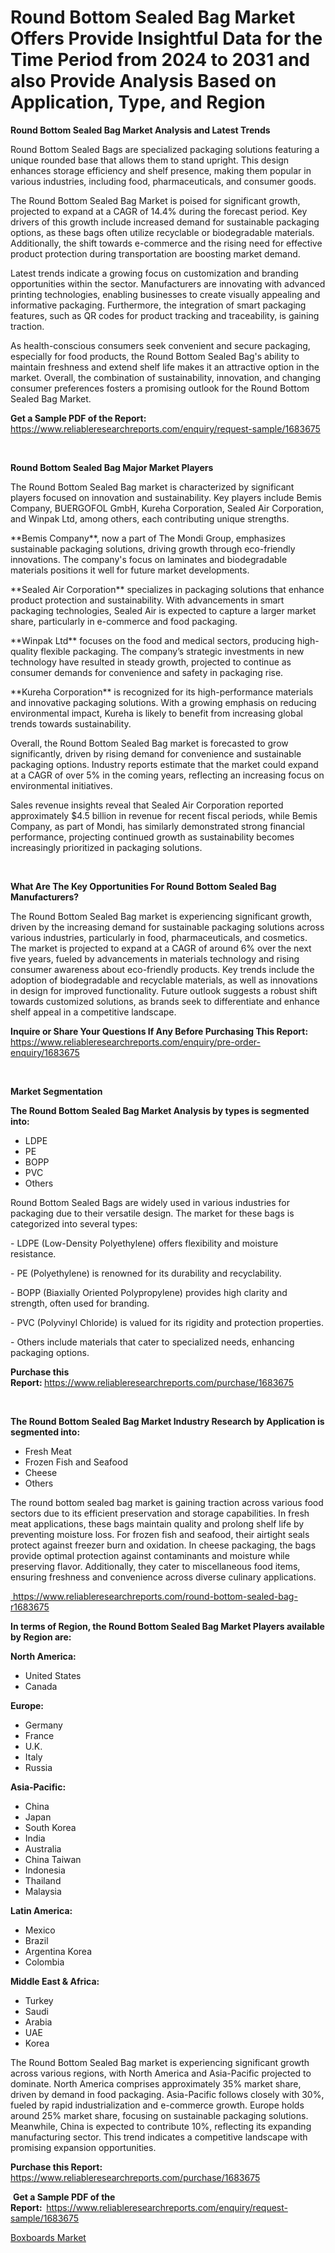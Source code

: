 <p><h1>Round Bottom Sealed Bag Market Offers Provide Insightful Data for the Time Period from 2024 to 2031 and also Provide Analysis Based on Application, Type, and Region</h1></p><p><strong>Round Bottom Sealed Bag Market Analysis and Latest Trends</strong></p>
<p><p>Round Bottom Sealed Bags are specialized packaging solutions featuring a unique rounded base that allows them to stand upright. This design enhances storage efficiency and shelf presence, making them popular in various industries, including food, pharmaceuticals, and consumer goods.</p><p>The Round Bottom Sealed Bag Market is poised for significant growth, projected to expand at a CAGR of 14.4% during the forecast period. Key drivers of this growth include increased demand for sustainable packaging options, as these bags often utilize recyclable or biodegradable materials. Additionally, the shift towards e-commerce and the rising need for effective product protection during transportation are boosting market demand.</p><p>Latest trends indicate a growing focus on customization and branding opportunities within the sector. Manufacturers are innovating with advanced printing technologies, enabling businesses to create visually appealing and informative packaging. Furthermore, the integration of smart packaging features, such as QR codes for product tracking and traceability, is gaining traction.</p><p>As health-conscious consumers seek convenient and secure packaging, especially for food products, the Round Bottom Sealed Bag's ability to maintain freshness and extend shelf life makes it an attractive option in the market. Overall, the combination of sustainability, innovation, and changing consumer preferences fosters a promising outlook for the Round Bottom Sealed Bag Market.</p></p>
<p><strong>Get a Sample PDF of the Report:&nbsp;</strong> <a href="https://www.reliableresearchreports.com/enquiry/request-sample/1683675?utm_campaign=2002&utm_medium=2&utm_source=Github&utm_content=ia&utm_term=30122024&utm_id=round-bottom-sealed-bag">https://www.reliableresearchreports.com/enquiry/request-sample/1683675</a></p>
<p>&nbsp;</p>
<p><strong>Round Bottom Sealed Bag Major Market Players</strong></p>
<p><p>The Round Bottom Sealed Bag market is characterized by significant players focused on innovation and sustainability. Key players include Bemis Company, BUERGOFOL GmbH, Kureha Corporation, Sealed Air Corporation, and Winpak Ltd, among others, each contributing unique strengths.</p><p>**Bemis Company**, now a part of The Mondi Group, emphasizes sustainable packaging solutions, driving growth through eco-friendly innovations. The company's focus on laminates and biodegradable materials positions it well for future market developments. </p><p>**Sealed Air Corporation** specializes in packaging solutions that enhance product protection and sustainability. With advancements in smart packaging technologies, Sealed Air is expected to capture a larger market share, particularly in e-commerce and food packaging.</p><p>**Winpak Ltd** focuses on the food and medical sectors, producing high-quality flexible packaging. The company’s strategic investments in new technology have resulted in steady growth, projected to continue as consumer demands for convenience and safety in packaging rise.</p><p>**Kureha Corporation** is recognized for its high-performance materials and innovative packaging solutions. With a growing emphasis on reducing environmental impact, Kureha is likely to benefit from increasing global trends towards sustainability.</p><p>Overall, the Round Bottom Sealed Bag market is forecasted to grow significantly, driven by rising demand for convenience and sustainable packaging options. Industry reports estimate that the market could expand at a CAGR of over 5% in the coming years, reflecting an increasing focus on environmental initiatives.</p><p>Sales revenue insights reveal that Sealed Air Corporation reported approximately $4.5 billion in revenue for recent fiscal periods, while Bemis Company, as part of Mondi, has similarly demonstrated strong financial performance, projecting continued growth as sustainability becomes increasingly prioritized in packaging solutions.</p></p>
<p>&nbsp;</p>
<p><strong>What Are The Key Opportunities For Round Bottom Sealed Bag Manufacturers?</strong></p>
<p><p>The Round Bottom Sealed Bag market is experiencing significant growth, driven by the increasing demand for sustainable packaging solutions across various industries, particularly in food, pharmaceuticals, and cosmetics. The market is projected to expand at a CAGR of around 6% over the next five years, fueled by advancements in materials technology and rising consumer awareness about eco-friendly products. Key trends include the adoption of biodegradable and recyclable materials, as well as innovations in design for improved functionality. Future outlook suggests a robust shift towards customized solutions, as brands seek to differentiate and enhance shelf appeal in a competitive landscape.</p></p>
<p><strong>Inquire or Share Your Questions If Any Before Purchasing This Report:</strong> <a href="https://www.reliableresearchreports.com/enquiry/pre-order-enquiry/1683675?utm_campaign=2002&utm_medium=2&utm_source=Github&utm_content=ia&utm_term=30122024&utm_id=round-bottom-sealed-bag">https://www.reliableresearchreports.com/enquiry/pre-order-enquiry/1683675</a></p>
<p>&nbsp;</p>
<p><strong>Market Segmentation</strong></p>
<p><strong>The Round Bottom Sealed Bag Market Analysis by types is segmented into:</strong></p>
<p><ul><li>LDPE</li><li>PE</li><li>BOPP</li><li>PVC</li><li>Others</li></ul></p>
<p><p>Round Bottom Sealed Bags are widely used in various industries for packaging due to their versatile design. The market for these bags is categorized into several types: </p><p>- LDPE (Low-Density Polyethylene) offers flexibility and moisture resistance.</p><p>- PE (Polyethylene) is renowned for its durability and recyclability.</p><p>- BOPP (Biaxially Oriented Polypropylene) provides high clarity and strength, often used for branding.</p><p>- PVC (Polyvinyl Chloride) is valued for its rigidity and protection properties.</p><p>- Others include materials that cater to specialized needs, enhancing packaging options.</p></p>
<p><strong>Purchase this Report:&nbsp;</strong><a href="https://www.reliableresearchreports.com/purchase/1683675?utm_campaign=2002&utm_medium=2&utm_source=Github&utm_content=ia&utm_term=30122024&utm_id=round-bottom-sealed-bag">https://www.reliableresearchreports.com/purchase/1683675</a></p>
<p>&nbsp;</p>
<p><strong>The Round Bottom Sealed Bag Market Industry Research by Application is segmented into:</strong></p>
<p><ul><li>Fresh Meat</li><li>Frozen Fish and Seafood</li><li>Cheese</li><li>Others</li></ul></p>
<p><p>The round bottom sealed bag market is gaining traction across various food sectors due to its efficient preservation and storage capabilities. In fresh meat applications, these bags maintain quality and prolong shelf life by preventing moisture loss. For frozen fish and seafood, their airtight seals protect against freezer burn and oxidation. In cheese packaging, the bags provide optimal protection against contaminants and moisture while preserving flavor. Additionally, they cater to miscellaneous food items, ensuring freshness and convenience across diverse culinary applications.</p></p>
<p><a href="https://www.reliableresearchreports.com/round-bottom-sealed-bag-r1683675?utm_campaign=2002&utm_medium=2&utm_source=Github&utm_content=ia&utm_term=30122024&utm_id=round-bottom-sealed-bag">&nbsp;https://www.reliableresearchreports.com/round-bottom-sealed-bag-r1683675</a></p>
<p><strong>In terms of Region, the Round Bottom Sealed Bag Market Players available by Region are:</strong></p>
<p>
    <p> <strong> North America: </strong>
        <ul>
            <li>United States</li>
            <li>Canada</li>
        </ul>
        </p> 
    <p> <strong> Europe: </strong>
        <ul>
            <li>Germany</li>
            <li>France</li>
            <li>U.K.</li>
            <li>Italy</li>
            <li>Russia</li>
        </ul>
        </p> 
    <p> <strong> Asia-Pacific: </strong>
        <ul>
            <li>China</li>
            <li>Japan</li>
            <li>South Korea</li>
            <li>India</li>
            <li>Australia</li>
            <li>China Taiwan</li>
            <li>Indonesia</li>
            <li>Thailand</li>
            <li>Malaysia</li>
        </ul>
        </p> 
    <p> <strong> Latin America: </strong>
        <ul>
            <li>Mexico</li>
            <li>Brazil</li>
            <li>Argentina Korea</li>
            <li>Colombia</li>
        </ul>
        </p> 
    <p> <strong> Middle East & Africa: </strong>
        <ul>
            <li>Turkey</li>
            <li>Saudi</li>
            <li>Arabia</li>
            <li>UAE</li>
            <li>Korea</li>
        </ul>
    </p>
    </p>
<p><p>The Round Bottom Sealed Bag market is experiencing significant growth across various regions, with North America and Asia-Pacific projected to dominate. North America comprises approximately 35% market share, driven by demand in food packaging. Asia-Pacific follows closely with 30%, fueled by rapid industrialization and e-commerce growth. Europe holds around 25% market share, focusing on sustainable packaging solutions. Meanwhile, China is expected to contribute 10%, reflecting its expanding manufacturing sector. This trend indicates a competitive landscape with promising expansion opportunities.</p></p>
<p><strong>Purchase this Report: </strong><a href="https://www.reliableresearchreports.com/purchase/1683675?utm_campaign=2002&utm_medium=2&utm_source=Github&utm_content=ia&utm_term=30122024&utm_id=round-bottom-sealed-bag">https://www.reliableresearchreports.com/purchase/1683675</a></p>
<p>&nbsp;<strong>Get a Sample PDF of the Report:&nbsp;&nbsp;</strong><a href="https://www.reliableresearchreports.com/enquiry/request-sample/1683675?utm_campaign=2002&utm_medium=2&utm_source=Github&utm_content=ia&utm_term=30122024&utm_id=round-bottom-sealed-bag">https://www.reliableresearchreports.com/enquiry/request-sample/1683675</a></p>
<p><strong></strong></p>
<p><p><a href="https://github.com/nathandecarvalho/Market-Research-Report-List-5/blob/main/boxboards-market.md?utm_campaign=2002&utm_medium=2&utm_source=Github&utm_content=ia&utm_term=30122024&utm_id=round-bottom-sealed-bag">Boxboards Market</a></p></p>